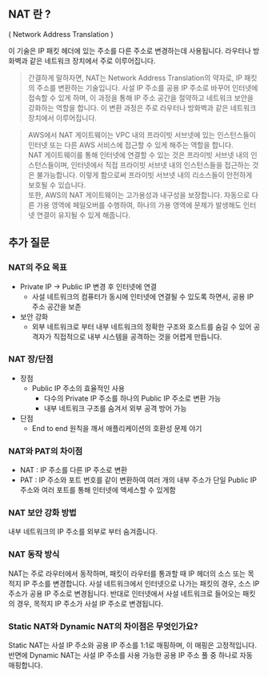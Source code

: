 ## NAT 란 ? 
(  Network Address Translation )

이 기술은 IP 패킷 헤더에 있는 주소를 다른 주소로 변경하는데 사용됩니다. 라우터나 방화벽과 같은 네트워크 장치에서 주로 이루어집니다. 

> 간결하게 말하자면, NAT는 Network Address Translation의 약자로, IP 패킷의 주소를 변환하는 기술입니다. 사설 IP 주소를 공용 IP 주소로 바꾸어 인터넷에 접속할 수 있게 하며, 이 과정을 통해 IP 주소 공간을 절약하고 네트워크 보안을 강화하는 역할을 합니다. 이 변환 과정은 주로 라우터나 방화벽과 같은 네트워크 장치에서 이루어집니다.

> AWS에서 NAT 게이트웨이는 VPC 내의 프라이빗 서브넷에 있는 인스턴스들이 인터넷 또는 다른 AWS 서비스에 접근할 수 있게 해주는 역할을 합니다.   
NAT 게이트웨이를 통해 인터넷에 연결할 수 있는 것은 프라이빗 서브넷 내의 인스턴스들이며, 인터넷에서 직접 프라이빗 서브넷 내의 인스턴스들을 접근하는 것은 불가능합니다. 이렇게 함으로써 프라이빗 서브넷 내의 리소스들이 안전하게 보호될 수 있습니다.  
또한, AWS의 NAT 게이트웨이는 고가용성과 내구성을 보장합니다. 자동으로 다른 가용 영역에 페일오버를 수행하여, 하나의 가용 영역에 문제가 발생해도 인터넷 연결이 유지될 수 있게 해줍니다.

## 추가 질문
### NAT의 주요 목표 
- Private IP -> Public IP 변경 후 인터넷에 연결
    - 사설 네트워크의 컴퓨터가 동시에 인터넷에 연결될 수 있도록 하면서, 공용 IP 주소 공간을 보존
- 보안 강화
    - 외부 네트워크로 부터 내부 네트워크의 정확한 구조와 호스트를 숨길 수 있어 공격자가 직접적으로 내부 시스템을 공격하는 것을 어렵게 만듭니다. 

### NAT 장/단점
- 장점
    - Public IP 주소의 효율적인 사용
        - 다수의 Private IP 주소를 하나의 Public IP 주소로 변환 가능
        - 내부 네트워크 구조를 숨겨서 외부 공격 방어 가능
- 단점
    - End to end 원칙을 깨서 애플리케이션의 호환성 문제 야기

### NAT와 PAT의 차이점
- NAT : IP 주소를 다른 IP 주소로 변환 
- PAT : IP 주소와 포트 번호를 같이 변환하여 여러 개의 내부 주소가 단일 Public IP 주소와 여러 포트를 통해 인터넷에 액세스할 수 있게함

### NAT 보안 강화 방법 
내부 네트워크의 IP 주소를 외부로 부터 숨겨줍니다.

### NAT 동작 방식
NAT는 주로 라우터에서 동작하며, 패킷이 라우터를 통과할 때 IP 헤더의 소스 또는 목적지 IP 주소를 변경합니다. 사설 네트워크에서 인터넷으로 나가는 패킷의 경우, 소스 IP 주소가 공용 IP 주소로 변경됩니다. 반대로 인터넷에서 사설 네트워크로 들어오는 패킷의 경우, 목적지 IP 주소가 사설 IP 주소로 변경됩니다.

### Static NAT와 Dynamic NAT의 차이점은 무엇인가요?
Static NAT는 사설 IP 주소와 공용 IP 주소를 1:1로 매핑하며, 이 매핑은 고정적입니다. 반면에 Dynamic NAT는 사설 IP 주소를 사용 가능한 공용 IP 주소 풀 중 하나로 자동 매핑합니다.



